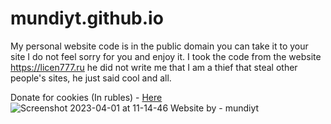 # mundiyt.github.io
My personal website code is in the public domain you can take it to your site I do not feel sorry for you and enjoy it. I took the code from the website https://licen777.ru he did not write me that I am a thief that steal other people's sites, he just said cool and all.

Donate for cookies (In rubles) - [Here](https://mundiyt.easydonate.ru/)
![Screenshot 2023-04-01 at 11-14-46 Website by - mundiyt](https://user-images.githubusercontent.com/110762612/229274468-d274eb3b-510f-4f01-b1fc-f4ced97ebb88.png)
